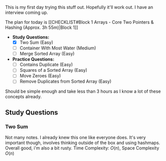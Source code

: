 
This is my first day trying this stuff out. Hopefully it'll work out. I have an interview coming up.

The plan for today is [[CHECKLIST#Block 1 Arrays - Core Two Pointers & Hashing (Approx. 3h 55m)|Block 1]]
- **Study Questions:**
  - [x] Two Sum (Easy)
  - [ ] Container With Most Water (Medium)
  - [ ] Merge Sorted Array (Easy)
- **Practice Questions:**
  - [ ] Contains Duplicate (Easy)
  - [ ] Squares of a Sorted Array (Easy)
  - [ ] Move Zeroes (Easy)
  - [ ] Remove Duplicates from Sorted Array (Easy)

Should be simple enough and take less than 3 hours as I know a lot of these concepts already.

## Study Questions
### Two Sum
Not many notes. I already knew this one like everyone does. It's very important though, involves thinking outside of the box and using hashmaps. Overall good, i'm also a bit rusty.
Time Complexity: $O(n)$, Space Complexity $O(n)$
